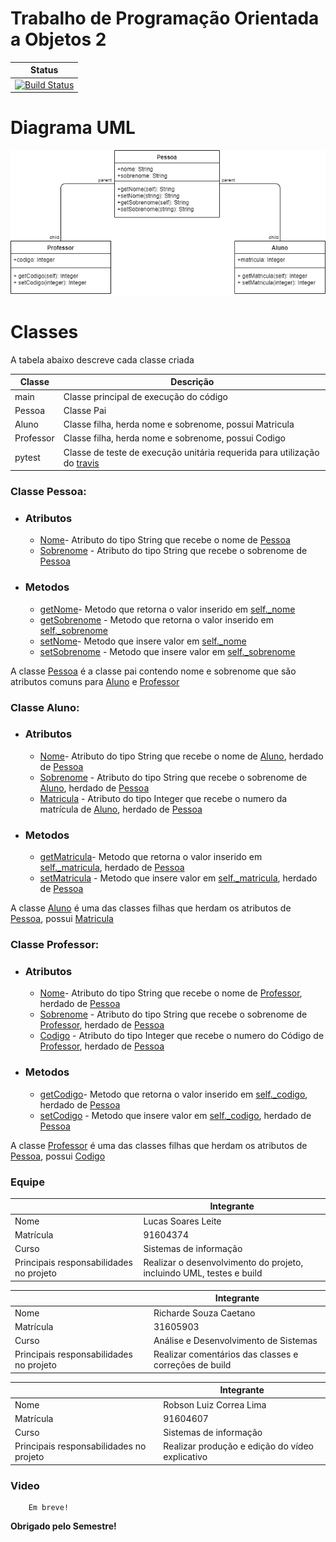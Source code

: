 # Trabalho de Programação Orientada a Objetos 2
| Status|
| ------|
 |[![Build Status](https://travis-ci.com/querneu/pooii-homework.svg?branch=master)](https://travis-ci.com/querneu/pooii-homework)|


# Diagrama UML
![alt text](https://raw.githubusercontent.com/querneu/pooii-homework/master/diagrama-de-classe.png)


# Classes

A tabela abaixo descreve cada classe criada

| Classe    | Descrição |
| ------    | ------    |
| main      | Classe principal de execução do código |
| Pessoa    | Classe Pai |
| Aluno     | Classe filha, herda nome e sobrenome, possui Matricula |
| Professor | Classe filha, herda nome e sobrenome, possui Codigo|
|pytest     | Classe de teste de execução unitária requerida para utilização do [travis] |
### Classe Pessoa:
- ### Atributos
    * [Nome]- Atributo do tipo String que recebe o nome de [Pessoa]
    * [Sobrenome] - Atributo do tipo String que recebe o sobrenome de [Pessoa]
- ### Metodos
    * [getNome]- Metodo que retorna o valor inserido em [self._nome]
    * [getSobrenome] - Metodo que retorna o valor inserido em [self._sobrenome]
    * [setNome]- Metodo que insere valor em [self._nome]
    * [setSobrenome] - Metodo que insere valor em [self._sobrenome]

A classe [Pessoa] é a classe pai contendo nome e sobrenome que são atributos comuns para [Aluno] e [Professor]

### Classe Aluno:
- ### Atributos
    * [Nome]- Atributo do tipo String que recebe o nome de [Aluno], herdado de [Pessoa]
    * [Sobrenome] - Atributo do tipo String que recebe o sobrenome de [Aluno], herdado de [Pessoa]
    * [Matricula] - Atributo do tipo Integer que recebe o numero da matrícula de [Aluno], herdado de [Pessoa]
- ### Metodos
    * [getMatricula]- Metodo que retorna o valor inserido em [self._matricula], herdado de [Pessoa]
    * [setMatricula] - Metodo que insere valor em [self._matricula], herdado de [Pessoa]

A classe [Aluno] é uma das classes filhas que herdam os atributos de [Pessoa], possui [Matricula]

### Classe Professor:
- ### Atributos
    * [Nome]- Atributo do tipo String que recebe o nome de [Professor], herdado de [Pessoa]
    * [Sobrenome] - Atributo do tipo String que recebe o sobrenome de [Professor], herdado de [Pessoa]
    * [Codigo] - Atributo do tipo Integer que recebe o numero do Código de [Professor], herdado de [Pessoa]
- ### Metodos
    * [getCodigo]- Metodo que retorna o valor inserido em [self._codigo], herdado de [Pessoa]
    * [setCodigo] - Metodo que insere valor em [self._codigo], herdado de [Pessoa]

A classe [Professor] é uma das classes filhas que herdam os atributos de [Pessoa], possui [Codigo]


### Equipe
|                                         | Integrante|
| ------                                  | ------    |
| Nome                                    | Lucas Soares Leite |
| Matrícula                               | 91604374 |
| Curso                                   | Sistemas de informação |
| Principais responsabilidades no projeto | Realizar o desenvolvimento do projeto, incluindo UML, testes e build |


|                                         | Integrante|
| ------                                  | ------    |
| Nome                                    | Richarde Souza Caetano |
| Matrícula                               | 31605903 |
| Curso                                   | Análise e Desenvolvimento de Sistemas |
| Principais responsabilidades no projeto | Realizar comentários das classes e correções de build |

|                                         | Integrante|
| ------                                  | ------    |
| Nome                                    | Robson Luiz Correa Lima |
| Matrícula                               | 91604607 |
| Curso                                   | Sistemas de informação |
| Principais responsabilidades no projeto | Realizar produção e edição do vídeo explicativo |


### Video

        Em breve!

**Obrigado pelo Semestre!**

[//]: # (These are reference links used in the body of this note and get stripped out when the markdown processor does its job. There is no need to format nicely because it shouldn't be seen. Thanks SO - http://stackoverflow.com/questions/4823468/store-comments-in-markdown-syntax)

   [travis]: <https://travis-ci.com/>
   [pessoa]: <https://github.com/querneu/pooii-homework/blob/master/Pessoa.py>
   [aluno]: <https://github.com/querneu/pooii-homework/blob/master/Aluno.py>
   [professor]:<https://github.com/querneu/pooii-homework/blob/master/Professor.py>
   [Nome]: <https://github.com/querneu/pooii-homework/blob/024426bad1b47248c61693e4889b244e0ab7b0af/Pessoa.py#L1>
   [self._nome]: <https://github.com/querneu/pooii-homework/blob/024426bad1b47248c61693e4889b244e0ab7b0af/Pessoa.py#L9>
   [Sobrenome]: <https://github.com/querneu/pooii-homework/blob/024426bad1b47248c61693e4889b244e0ab7b0af/Pessoa.py#L1>
   [self._sobrenome]: <https://github.com/querneu/pooii-homework/blob/024426bad1b47248c61693e4889b244e0ab7b0af/Pessoa.py#L14>
   [matricula]:<https://github.com/querneu/pooii-homework/blob/master/Aluno.py#L3>
   [codigo]:<https://github.com/querneu/pooii-homework/blob/master/Professor.py#L3>
   [getNome]: <https://github.com/querneu/pooii-homework/blob/master/Pessoa.py#L6>
   [getSobrenome]: <https://github.com/querneu/pooii-homework/blob/master/Pessoa.py#L11>
   [getMatricula]: <https://github.com/querneu/pooii-homework/blob/master/Aluno.py#L5>
   [getCodigo]: <https://github.com/querneu/pooii-homework/blob/master/Aluno.py#L5>
   [setNome]: <https://github.com/querneu/pooii-homework/blob/master/Pessoa.py#L8>
   [setSobrenome]: <https://github.com/querneu/pooii-homework/blob/master/Pessoa.py#L13>
   [setMatricula]: <https://github.com/querneu/pooii-homework/blob/master/Aluno.py#L8>
   [setCodigo]: <https://github.com/querneu/pooii-homework/blob/master/Aluno.py#L8>
   
   [self._codigo]:<https://github.com/querneu/pooii-homework/blob/master/Professor.py#L9>
   [self._matricula]:<https://github.com/querneu/pooii-homework/blob/master/Aluno.py#L9>
   
 

